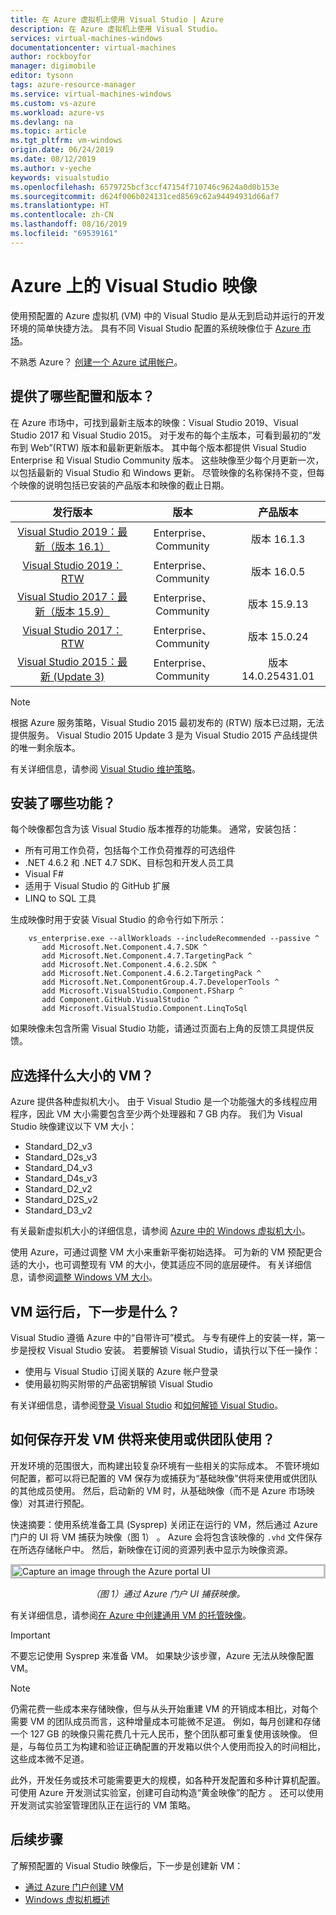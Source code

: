 ```yaml
---
title: 在 Azure 虚拟机上使用 Visual Studio | Azure
description: 在 Azure 虚拟机上使用 Visual Studio。
services: virtual-machines-windows
documentationcenter: virtual-machines
author: rockboyfor
manager: digimobile
editor: tysonn
tags: azure-resource-manager
ms.service: virtual-machines-windows
ms.custom: vs-azure
ms.workload: azure-vs
ms.devlang: na
ms.topic: article
ms.tgt_pltfrm: vm-windows
origin.date: 06/24/2019
ms.date: 08/12/2019
ms.author: v-yeche
keywords: visualstudio
ms.openlocfilehash: 6579725bcf3ccf47154f710746c9624a0d0b153e
ms.sourcegitcommit: d624f006b024131ced8569c62a94494931d66af7
ms.translationtype: HT
ms.contentlocale: zh-CN
ms.lasthandoff: 08/16/2019
ms.locfileid: "69539161"
---
```

<a name="top"></a>
# <a name="visual-studio-images-on-azure"></a>Azure 上的 Visual Studio 映像
使用预配置的 Azure 虚拟机 (VM) 中的 Visual Studio 是从无到启动并运行的开发环境的简单快捷方法。 具有不同 Visual Studio 配置的系统映像位于 [Azure 市场](https://market.azure.cn/zh-cn/marketplace/apps?search=Visual%20Studio&page=1)。

<!-- Notice: URL is correct on https://market.azure.cn/zh-cn/marketplace/apps?search=Visual%20Studio&page=1-->

不熟悉 Azure？ [创建一个 Azure 试用帐户](https://www.azure.cn/pricing/1rmb-trial)。

## <a name="what-configurations-and-versions-are-available"></a>提供了哪些配置和版本？
在 Azure 市场中，可找到最新主版本的映像：Visual Studio 2019、Visual Studio 2017 和 Visual Studio 2015。  对于发布的每个主版本，可看到最初的“发布到 Web”(RTW) 版本和最新更新版本。  其中每个版本都提供 Visual Studio Enterprise 和 Visual Studio Community 版本。  这些映像至少每个月更新一次，以包括最新的 Visual Studio 和 Windows 更新。  尽管映像的名称保持不变，但每个映像的说明包括已安装的产品版本和映像的截止日期。

| 发行版本                                                                                                                                                | 版本              | 产品版本   |
|:--------------------------------------------------------------------------------------------------------------------------------------------------------------:|:---------------------:|:-----------------:|
| [Visual Studio 2019：最新（版本 16.1）](https://market.azure.cn/marketplace/apps/microsoftvisualstudio.visualstudio2019latest?tab=Overview) | Enterprise、Community | 版本 16.1.3    |
| [Visual Studio 2019：RTW](https://market.azure.cn/marketplace/apps/microsoftvisualstudio.visualstudio2019?tab=Overview)                         | Enterprise、Community | 版本 16.0.5    |
| [Visual Studio 2017：最新（版本 15.9）](https://market.azure.cn/marketplace/apps/microsoftvisualstudio.visualstudio?tab=Overview)           | Enterprise、Community | 版本 15.9.13   |
| [Visual Studio 2017：RTW](https://market.azure.cn/marketplace/apps/microsoftvisualstudio.visualstudio?tab=Overview)                             | Enterprise、Community | 版本 15.0.24   |
| [Visual Studio 2015：最新 (Update 3)](https://market.azure.cn/marketplace/apps/microsoftvisualstudio.visualstudio?tab=Overview)               | Enterprise、Community | 版本 14.0.25431.01 |

> [!NOTE]
> 根据 Azure 服务策略，Visual Studio 2015 最初发布的 (RTW) 版本已过期，无法提供服务。 Visual Studio 2015 Update 3 是为 Visual Studio 2015 产品线提供的唯一剩余版本。

有关详细信息，请参阅 [Visual Studio 维护策略](https://www.visualstudio.com/productinfo/vs-servicing-vs)。

## <a name="what-features-are-installed"></a>安装了哪些功能？
每个映像都包含为该 Visual Studio 版本推荐的功能集。 通常，安装包括：

* 所有可用工作负荷，包括每个工作负荷推荐的可选组件
* .NET 4.6.2 和 .NET 4.7 SDK、目标包和开发人员工具
* Visual F#
* 适用于 Visual Studio 的 GitHub 扩展
* LINQ to SQL 工具

生成映像时用于安装 Visual Studio 的命令行如下所示：

```
    vs_enterprise.exe --allWorkloads --includeRecommended --passive ^
       add Microsoft.Net.Component.4.7.SDK ^
       add Microsoft.Net.Component.4.7.TargetingPack ^ 
       add Microsoft.Net.Component.4.6.2.SDK ^
       add Microsoft.Net.Component.4.6.2.TargetingPack ^
       add Microsoft.Net.ComponentGroup.4.7.DeveloperTools ^
       add Microsoft.VisualStudio.Component.FSharp ^
       add Component.GitHub.VisualStudio ^
       add Microsoft.VisualStudio.Component.LinqToSql
```

如果映像未包含所需 Visual Studio 功能，请通过页面右上角的反馈工具提供反馈。

## <a name="what-size-vm-should-i-choose"></a>应选择什么大小的 VM？
Azure 提供各种虚拟机大小。 由于 Visual Studio 是一个功能强大的多线程应用程序，因此 VM 大小需要包含至少两个处理器和 7 GB 内存。 我们为 Visual Studio 映像建议以下 VM 大小：

* Standard_D2_v3
* Standard_D2s_v3
* Standard_D4_v3
* Standard_D4s_v3
* Standard_D2_v2
* Standard_D2S_v2
* Standard_D3_v2

有关最新虚拟机大小的详细信息，请参阅 [Azure 中的 Windows 虚拟机大小](/virtual-machines/windows/sizes)。

使用 Azure，可通过调整 VM 大小来重新平衡初始选择。 可为新的 VM 预配更合适的大小，也可调整现有 VM 的大小，使其适应不同的底层硬件。 有关详细信息，请参阅[调整 Windows VM 大小](/virtual-machines/windows/resize-vm)。

## <a name="after-the-vm-is-running-whats-next"></a>VM 运行后，下一步是什么？
Visual Studio 遵循 Azure 中的“自带许可”模式。 与专有硬件上的安装一样，第一步是授权 Visual Studio 安装。 若要解锁 Visual Studio，请执行以下任一操作：
- 使用与 Visual Studio 订阅关联的 Azure 帐户登录 
- 使用最初购买附带的产品密钥解锁 Visual Studio

有关详细信息，请参阅[登录 Visual Studio](https://docs.microsoft.com/visualstudio/ide/signing-in-to-visual-studio) 和[如何解锁 Visual Studio](https://docs.microsoft.com/visualstudio/ide/how-to-unlock-visual-studio)。

## <a name="how-do-i-save-the-development-vm-for-future-or-team-use"></a>如何保存开发 VM 供将来使用或供团队使用？

开发环境的范围很大，而构建出较复杂环境有一些相关的实际成本。 不管环境如何配置，都可以将已配置的 VM 保存为或捕获为“基础映像”供将来使用或供团队的其他成员使用。 然后，启动新的 VM 时，从基础映像（而不是 Azure 市场映像）对其进行预配。

快速摘要：使用系统准备工具 (Sysprep) 关闭正在运行的 VM，然后通过 Azure 门户的 UI 将 VM 捕获为映像（图 1）  。 Azure 会将包含该映像的 `.vhd` 文件保存在所选存储帐户中。 然后，新映像在订阅的资源列表中显示为映像资源。

<img src="media/using-visual-studio-vm/capture-vm.png" alt="Capture an image through the Azure portal UI" style="border:3px solid Silver; display: block; margin: auto;"><center> *（图 1）通过 Azure 门户 UI 捕获映像。* </center>

有关详细信息，请参阅[在 Azure 中创建通用 VM 的托管映像](/virtual-machines/windows/capture-image-resource)。

> [!IMPORTANT]
> 不要忘记使用 Sysprep 来准备 VM。 如果缺少该步骤，Azure 无法从映像配置 VM。

> [!NOTE]
> 仍需花费一些成本来存储映像，但与从头开始重建 VM 的开销成本相比，对每个需要 VM 的团队成员而言，这种增量成本可能微不足道。 例如，每月创建和存储一个 127 GB 的映像只需花费几十元人民币，整个团队都可重复使用该映像。 但是，与每位员工为构建和验证正确配置的开发箱以供个人使用而投入的时间相比，这些成本微不足道。

<!-- Notice: Change dollers to CNY-->

此外，开发任务或技术可能需要更大的规模，如各种开发配置和多种计算机配置。 可使用 Azure 开发测试实验室，创建可自动构造“黄金映像”的配方  。 还可以使用开发测试实验室管理团队正在运行的 VM 策略。 

<!-- Not Available on [Using Azure DevTest Labs for developers](/devtest-lab/devtest-lab-developer-lab) -->

## <a name="next-steps"></a>后续步骤
了解预配置的 Visual Studio 映像后，下一步是创建新 VM：

* [通过 Azure 门户创建 VM](quick-create-portal.md)
* [Windows 虚拟机概述](overview.md)

<!-- Update_Description: update meta properties, wording update-->